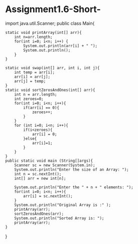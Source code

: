 # Assignment1.6-Short-

import java.util.Scanner;
public class Main{

    static void printArray(int[] arr){
        int n=arr.length;
        for(int i=0; i<n; i++) {
            System.out.println(arr[i] + " ");
            System.out.println();
        }
    }

    static void swap(int[] arr, int i, int j){
        int temp = arr[i];
        arr[i] = arr[j];
        arr[j] = temp;
    }
    static void sortZerosAndOnes(int[] arr){
        int n = arr.length;
        int zeroes=0;
        for(int i=0; i<n; i++){
            if(arr[i] == 0){
                zeroes++;
            }
        }
        for (int i=0; i<n; i++){
            if(i<zeroes){
                arr[i] = 0;
            }else{
                arr[i]=1;
            }
        }
    }
    public static void main (String[]args){
        Scanner sc = new Scanner(System.in);
        System.out.println("Enter the size of an Array: ");
        int n = sc.nextInt();
        int[] arr = new int[n];

        System.out.println("Enter the " + n + " elements: ");
        for(int i=0; i<n; i++){
            arr[i] = sc.nextInt();
        }
        System.out.println("Original Array is :" );
        printArray(arr);
        sortZerosAndOnes(arr);
        System.out.println("Sorted Array is: ");
        printArray(arr);
    }
}
